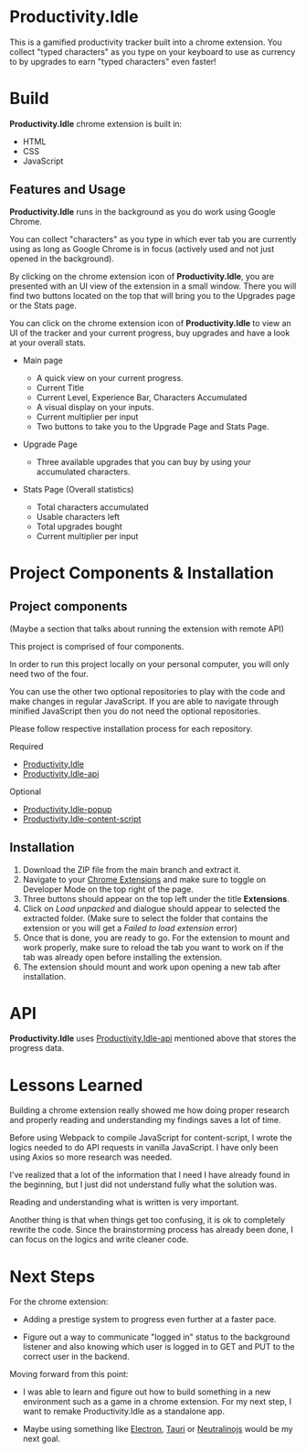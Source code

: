 # Productivity.Idle

This is a gamified productivity tracker built into a chrome extension. You collect "typed characters" as you type on your keyboard to use as currency to by upgrades to earn "typed characters" even faster!

# Build

**Productivity.Idle** chrome extension is built in:
- HTML
- CSS
- JavaScript

## Features and Usage

**Productivity.Idle** runs in the background as you do work using Google Chrome.

You can collect "characters" as you type in which ever tab you are currently using as long as Google Chrome is in focus (actively used and not just opened in the background).

By clicking on the chrome extension icon of **Productivity.Idle**, you are presented with an UI view of the extension in a small window. There you will find two buttons located on the top that will bring you to the Upgrades page or the Stats page.

You can click on the chrome extension icon of **Productivity.Idle** to view an UI of the tracker and your current progress, buy upgrades and have a look at your overall stats.

 - Main page
	 - A quick view on your current progress.
	 - Current Title
	 - Current Level, Experience Bar, Characters Accumulated
	 - A visual display on your inputs.
	 - Current multiplier per input
	 - Two buttons to take you to the Upgrade Page and Stats Page.

- Upgrade Page
	- Three available upgrades that you can buy by using your accumulated characters.
- Stats Page (Overall statistics)
	- Total characters accumulated
	- Usable characters left
	- Total upgrades bought
	- Current multiplier per input

# Project Components & Installation
## Project components
(Maybe a section that talks about running the extension with remote API)

This project is comprised of four components. 

In order to run this project locally on your personal computer, you will only need two of the four. 

You can use the other two optional repositories to play with the code and make changes in regular JavaScript. If you are able to navigate through minified JavaScript then you do not need the optional repositories.

Please follow respective installation process for each repository.

Required
- [Productivity.Idle](https://github.com/Gachuka/productivity.idle)
- [Productivity.Idle-api](https://github.com/Gachuka/productivity.idle-api)

Optional
- [Productivity.Idle-popup](https://github.com/Gachuka/productivity.idle-popup)
- [Productivity.Idle-content-script](https://github.com/Gachuka/productivity.idle-content-script)

## Installation

 1. Download the ZIP file from the main branch and extract it.
 2. Navigate to your [Chrome Extensions](chrome://extensions/) and make sure to toggle on Developer Mode on the top right of the page.
 3. Three buttons should appear on the top left under the title **Extensions**.
 4. Click on *Load unpacked* and dialogue should appear to selected the extracted folder. (Make sure to select the folder that contains the extension or you will get a *Failed to load extension* error)
 5. Once that is done, you are ready to go. For the extension to mount and work properly, make sure to reload the tab you want to work on if the tab was already open before installing the extension.
 6. The extension should mount and work upon opening a new tab after installation.

# API
**Productivity.Idle** uses [Productivity.Idle-api](https://github.com/Gachuka/productivity.idle-api) mentioned above that stores the progress data.

# Lessons Learned
Building a chrome extension really showed me how doing proper research and properly reading and understanding my findings saves a lot of time.

Before using Webpack to compile JavaScript for content-script, I wrote the logics needed to do API requests in vanilla JavaScript. I have only been using Axios so more research was needed.

I've realized that a lot of the information that I need I have already found in the beginning, but I just did not understand fully what the solution was. 

Reading and understanding what is written is very important.

Another thing is that when things get too confusing, it is ok to completely rewrite the code. Since the brainstorming process has already been done, I can focus on the logics and write cleaner code.

# Next Steps
For the chrome extension: 

- Adding a prestige system to progress even further at a faster pace.

- Figure out a way to communicate "logged in" status to the background listener and also knowing which user is logged in to GET and PUT to the correct user in the backend.

Moving forward from this point: 

- I was able to learn and figure out how to build something in a new environment such as a game in a chrome extension. For my next step, I want to remake Productivity.Idle as a standalone app.

- Maybe using something like [Electron](https://www.electronjs.org/), [Tauri](https://tauri.app/) or [Neutralinojs](https://neutralino.js.org/) would be my next goal.